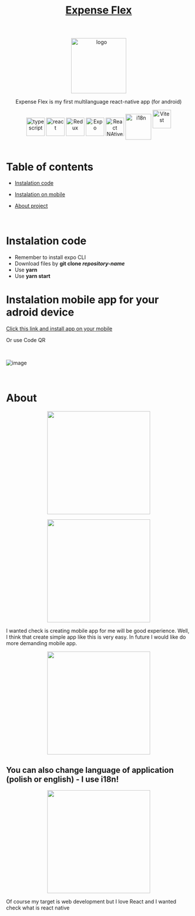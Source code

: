 # <p align="center">[Expense Flex](https://expo.dev/accounts/piotrko64/projects/expense-flex/builds/70caff84-a84b-4a25-a85c-841a4b331a20)</p>

<br />

<p align="center"> <img src="https://user-images.githubusercontent.com/77500425/185703057-80d1d997-38be-42ad-8cfe-09b4af123c41.png" title="logo" alt="logo" width="150"/></p>



<p align="center"> Expense Flex is my first multilanguage react-native app (for android) </p>



<div align="center">

<img src="https://user-images.githubusercontent.com/77500425/161311954-e03613e7-54b2-4d1b-ac2e-559f8c1e9f2d.png" alt="typescript" height="50"  align="center" title="TS"/>
<img src="https://user-images.githubusercontent.com/77500425/161312615-f3961568-28bb-48fa-9d95-93ecd61337b3.png" alt="react"  height="50" align="center"/>
<img src="https://user-images.githubusercontent.com/77500425/170885815-0f0c6abd-6470-4654-bdc8-d50235fc75c4.png" alt="Redux" height="50"  align="center" title="Redux"/>
<img src="https://user-images.githubusercontent.com/77500425/185703352-050d1a01-1220-4bd5-8d54-664d5af46bad.png" alt="Expo"  height="50" align="center"/>
<img src="https://user-images.githubusercontent.com/77500425/185703524-d6385ebf-3401-4061-8167-2bc63c13727d.png" alt="React NAtive"  height="50" align="center"/>
<img src="https://user-images.githubusercontent.com/77500425/186013478-fdf4ea21-8745-4c5d-9591-35e45e39c66f.png" title="i18n"  width="70" align="center"/>
<img alt="Vitest" width="50px" src="https://vitest.dev/logo.svg" title="Vitest"/>
</div>

<br />

# Table of contents
* [Instalation code](#Instalation-code)

* [Instalation on mobile](#Instalation-mobile-app-for-your-adroid-device)

* [About project](#about)



<br />

# Instalation code
- Remember to install expo CLI
- Download files by **git clone _repository-name_**
- Use **yarn**
- Use **yarn start**

# Instalation mobile app for your adroid device

[Click this link and install app on your mobile](https://expo.dev/accounts/piotrko64/projects/expense-flex/builds/70caff84-a84b-4a25-a85c-841a4b331a20)

Or use Code QR

<br/>


![image](https://user-images.githubusercontent.com/77500425/186589124-326d7461-919b-4e92-a4e3-4a98fdbb6ecc.png)




<br />

# About 

<p align="center"> <img src="https://user-images.githubusercontent.com/77500425/186268802-96ddd6c2-8c80-43bc-9627-8594c7a8ade6.jpg" width="280"/><p>
<p align="center"> <img src="https://user-images.githubusercontent.com/77500425/186268893-03366f1a-ff35-4f66-ae9c-933f7e822bf9.jpg" width="280"/><p>


I wanted check is creating mobile app  for me will be good experience. 
Well, I think that create simple app like this is very easy.
In future I would like do more demanding mobile app.

<p align="center"> <img src="https://user-images.githubusercontent.com/77500425/186269054-85579e05-6d0e-4f1f-ba96-ba3ea6647375.jpg" width="280"/><p>

## You can also change language of application (polish or english) - I use i18n! 
<p align="center"> <img src="https://user-images.githubusercontent.com/77500425/186269293-48631212-0292-4015-9592-73b6c2a6132f.jpg" width="280"/><p>

Of course my target is web development but I love React and I wanted check what is react native





